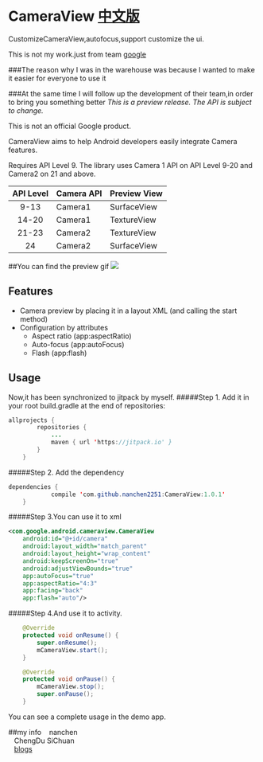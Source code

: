 # CameraView [中文版](https://github.com/nanchen2251/CameraView/edit/master/README1.md)
CustomizeCameraView,autofocus,support customize the ui.

This is not my work.just from team [google](https://github.com/google/cameraview)

###The reason why I was in the warehouse was because I wanted to make it easier for everyone to use it

###At the same time I will follow up the development of their team,in order to bring you something better
*This is a preview release. The API is subject to change.*

This is not an official Google product.

CameraView aims to help Android developers easily integrate Camera features.

Requires API Level 9. The library uses Camera 1 API on API Level 9-20 and Camera2 on 21 and above.

| API Level | Camera API | Preview View |
|:---------:|------------|--------------|
| 9-13      | Camera1    | SurfaceView  |
| 14-20     | Camera1    | TextureView  |
| 21-23     | Camera2    | TextureView  |
| 24        | Camera2    | SurfaceView  |

##You can find the preview gif
![](https://github.com/nanchen2251/CameraView/blob/master/GIF.gif)
## Features

- Camera preview by placing it in a layout XML (and calling the start method)
- Configuration by attributes
  - Aspect ratio (app:aspectRatio)
  - Auto-focus (app:autoFocus)
  - Flash (app:flash)

## Usage
Now,it has been synchronized to jitpack by myself.
#####Step 1. Add it in your root build.gradle at the end of repositories:
```java
allprojects {
		repositories {
			...
			maven { url 'https://jitpack.io' }
		}
	}
```
#####Step 2. Add the dependency
```java
dependencies {
	        compile 'com.github.nanchen2251:CameraView:1.0.1'
	}
```
#####Step 3.You can use it to xml
```xml
<com.google.android.cameraview.CameraView
    android:id="@+id/camera"
    android:layout_width="match_parent"
    android:layout_height="wrap_content"
    android:keepScreenOn="true"
    android:adjustViewBounds="true"
    app:autoFocus="true"
    app:aspectRatio="4:3"
    app:facing="back"
    app:flash="auto"/>
```
#####Step 4.And use it to activity.
```java
    @Override
    protected void onResume() {
        super.onResume();
        mCameraView.start();
    }

    @Override
    protected void onPause() {
        mCameraView.stop();
        super.onPause();
    }
```

You can see a complete usage in the demo app.

##my info
    nanchen<br>
    ChengDu SiChuan<br>
    [blogs](http://www.cnblogs.com/liushilin/)
